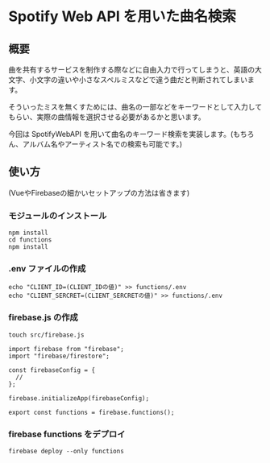 # Spotify Web API を用いた曲名検索

## 概要

曲を共有するサービスを制作する際などに自由入力で行ってしまうと、英語の大文字、小文字の違いや小さなスペルミスなどで違う曲だと判断されてしまいます。

そういったミスを無くすためには、曲名の一部などをキーワードとして入力してもらい、実際の曲情報を選択させる必要があるかと思います。

今回は SpotifyWebAPI を用いて曲名のキーワード検索を実装します。(もちろん、アルバム名やアーティスト名での検索も可能です。)

## 使い方

(VueやFirebaseの細かいセットアップの方法は省きます)

### モジュールのインストール

```
npm install
cd functions
npm install
```

### .env ファイルの作成

```
echo "CLIENT_ID=(CLIENT_IDの値)" >> functions/.env
echo "CLIENT_SERCRET=(CLIENT_SERCRETの値)" >> functions/.env
```

### firebase.js の作成

```
touch src/firebase.js
```

```
import firebase from "firebase";
import "firebase/firestore";

const firebaseConfig = {
  //
};

firebase.initializeApp(firebaseConfig);

export const functions = firebase.functions();
```

### firebase functions をデプロイ

```
firebase deploy --only functions
```
